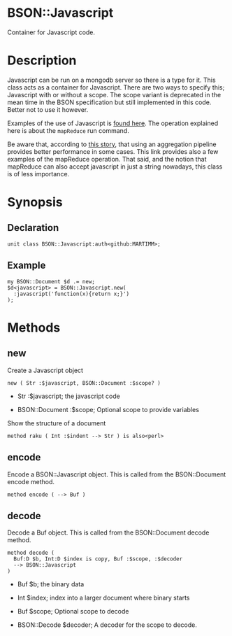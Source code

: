 BSON::Javascript
================

Container for Javascript code.

Description
===========

Javascript can be run on a mongodb server so there is a type for it. This class acts as a container for Javascript. There are two ways to specify this; Javascript with or without a scope. The scope variant is deprecated in the mean time in the BSON specification but still implemented in this code. Better not to use it however.

Examples of the use of Javascript is [found here](https://docs.mongodb.com/manual/reference/command/mapReduce/#mongodb-dbcommand-dbcmd.mapReduce). The operation explained here is about the `mapReduce` run command.

Be aware that, according to [this story](https://docs.mongodb.com/manual/tutorial/map-reduce-examples/), that using an aggregation pipeline provides better performance in some cases. This link provides also a few examples of the mapReduce operation. That said, and the notion that mapReduce can also accept javascript in just a string nowadays, this class is of less importance.

Synopsis
========

Declaration
-----------

    unit class BSON::Javascript:auth<github:MARTIMM>;

Example
-------

    my BSON::Document $d .= new;
    $d<javascript> = BSON::Javascript.new(
      :javascript('function(x){return x;}')
    );

Methods
=======

new
---

Create a Javascript object

    new ( Str :$javascript, BSON::Document :$scope? )

  * Str :$javascript; the javascript code

  * BSON::Document :$scope; Optional scope to provide variables

Show the structure of a document

    method raku ( Int :$indent --> Str ) is also<perl>

encode
------

Encode a BSON::Javascript object. This is called from the BSON::Document encode method.

    method encode ( --> Buf )

decode
------

Decode a Buf object. This is called from the BSON::Document decode method.

    method decode (
      Buf:D $b, Int:D $index is copy, Buf :$scope, :$decoder
      --> BSON::Javascript
    )

  * Buf $b; the binary data

  * Int $index; index into a larger document where binary starts

  * Buf $scope; Optional scope to decode

  * BSON::Decode $decoder; A decoder for the scope to decode.

